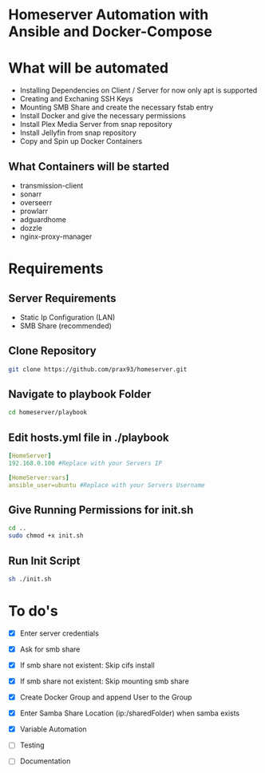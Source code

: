 # Homeserver Automation with Ansible and Docker-Compose 

# What will be automated
- Installing Dependencies on Client / Server for now only apt is supported
- Creating and Exchaning SSH Keys
- Mounting SMB Share and create the necessary fstab entry
- Install Docker and give the necessary permissions
- Install Plex Media Server from snap repository
- Install Jellyfin from snap repository
- Copy and Spin up Docker Containers

## What Containers will be started
- transmission-client
- sonarr
- overseerr
- prowlarr
- adguardhome
- dozzle
- nginx-proxy-manager


# Requirements

## Server Requirements
- Static Ip Configuration (LAN)
- SMB Share (recommended)

## Clone Repository

```bash
git clone https://github.com/prax93/homeserver.git
```

## Navigate to playbook Folder 

```bash
cd homeserver/playbook
```

## Edit hosts.yml file in ./playbook
```yaml
[HomeServer]
192.168.0.100 #Replace with your Servers IP

[HomeServer:vars]
ansible_user=ubuntu #Replace with your Servers Username
```

## Give Running Permissions for init.sh
```bash
cd ..
sudo chmod +x init.sh
```

## Run Init Script
```bash
sh ./init.sh
```


# To do's
- [x] Enter server credentials
- [x] Ask for smb share
- [x] If smb share not existent: Skip cifs install
- [x] If smb share not existent: Skip mounting smb share
- [x] Create Docker Group and append User to the Group
- [x] Enter Samba Share Location (ip:/sharedFolder) when samba exists
- [x] Variable Automation
- [ ] Testing
- [ ] Documentation

